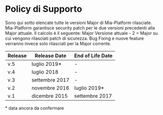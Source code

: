 # Policy di Supporto

Sono qui sotto elencate tutte le versioni Major di Mia-Platform rilasciate.  
Mia-Platform garantisce security patch per le due versioni precedenti alla Major attuale. Il calcolo è il seguente: Major Versione attuale - 2 = Major su cui vengono rilasciati patch di sicurezza.
Bug Fixing e nuove feature verranno invece solo rilasciati per la Major corrente.

Release | Release Date |  End of Life Date
-------| -------|-------
v.5| luglio 2019*| -
v.4| luglio 2018 | -
v.3| settembre 2017 | -
v.2| novembre 2016 | luglio 2019*
v.1| dicembre 2015 | settembre 2017

\* data ancora da confermare
